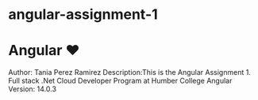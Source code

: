 # angular-assignment-1

<h1 class="nx-mt-2 nx-text-4xl nx-font-bold nx-tracking-tight">Angular ❤️</h1>
    Author: Tania Perez Ramirez
	Description:This is the Angular Assignment 1. Full stack .Net Cloud Developer Program at Humber College
	Angular Version: 14.0.3

